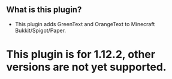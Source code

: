 ## What is this plugin?
* This plugin adds GreenText and OrangeText to Minecraft Bukkit/Spigot/Paper.
# This plugin is for 1.12.2, other versions are not yet supported. 
